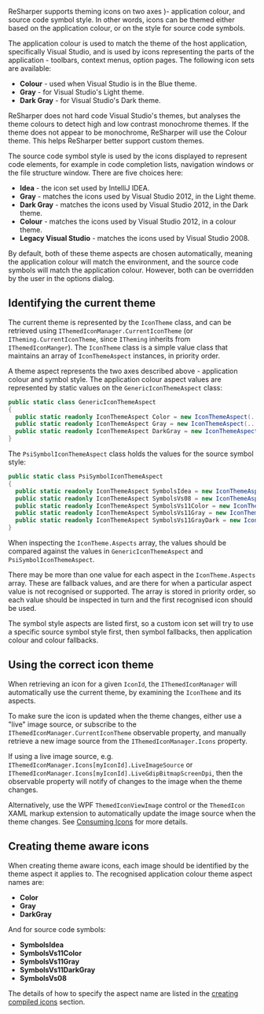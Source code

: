[//]: # (title: Themed Icons)

ReSharper supports theming icons on two axes )- application colour, and source code symbol style. In other words, icons can be themed either based on the application colour, or on the style for source code symbols.

The application colour is used to match the theme of the host application, specifically Visual Studio, and is used by icons representing the parts of the application - toolbars, context menus, option pages. The following icon sets are available:

* **Colour** - used when Visual Studio is in the Blue theme.
* **Gray** - for Visual Studio's Light theme.
* **Dark Gray** - for Visual Studio's Dark theme.

ReSharper does not hard code Visual Studio's themes, but analyses the theme colours to detect high and low contrast monochrome themes. If the theme does not appear to be monochrome, ReSharper will use the Colour theme. This helps ReSharper better support custom themes.

The source code symbol style is used by the icons displayed to represent code elements, for example in code completion lists, navigation windows or the file structure window. There are five choices here:

* **Idea** - the icon set used by IntelliJ IDEA.
* **Gray** - matches the icons used by Visual Studio 2012, in the Light theme.
* **Dark Gray** - matches the icons used by Visual Studio 2012, in the Dark theme.
* **Colour** - matches the icons used by Visual Studio 2012, in a colour theme.
* **Legacy Visual Studio** - matches the icons used by Visual Studio 2008.

By default, both of these theme aspects are chosen automatically, meaning the application colour will match the environment, and the source code symbols will match the application colour. However, both can be overridden by the user in the options dialog.

## Identifying the current theme

The current theme is represented by the `IconTheme` class, and can be retrieved using `IThemedIconManager.CurrentIconTheme` (or `ITheming.CurrentIconTheme`, since `ITheming` inherits from `IThemedIconManger`). The `IconTheme` class is a simple value class that maintains an array of `IconThemeAspect` instances, in priority order.

A theme aspect represents the two axes described above - application colour and symbol style. The application colour aspect values are represented by static values on the `GenericIconThemeAspect` class:

```csharp
public static class GenericIconThemeAspect
{
  public static readonly IconThemeAspect Color = new IconThemeAspect(...);
  public static readonly IconThemeAspect Gray = new IconThemeAspect(...);
  public static readonly IconThemeAspect DarkGray = new IconThemeAspect(...);
}
```

The `PsiSymbolIconThemeAspect` class holds the values for the source symbol style:

```csharp
public static class PsiSymbolIconThemeAspect
{
  public static readonly IconThemeAspect SymbolsIdea = new IconThemeAspect(...);
  public static readonly IconThemeAspect SymbolsVs08 = new IconThemeAspect(...);
  public static readonly IconThemeAspect SymbolsVs11Color = new IconThemeAspect(...);
  public static readonly IconThemeAspect SymbolsVs11Gray = new IconThemeAspect(...);
  public static readonly IconThemeAspect SymbolsVs11GrayDark = new IconThemeAspect(...);
}
```

When inspecting the `IconTheme.Aspects` array, the values should be compared against the values in `GenericIconThemeAspect` and `PsiSymbolIconThemeAspect`.

There may be more than one value for each aspect in the `IconTheme.Aspects` array. These are fallback values, and are there for when a particular aspect value is not recognised or supported. The array is stored in priority order, so each value should be inspected in turn and the first recognised icon should be used.

The symbol style aspects are listed first, so a custom icon set will try to use a specific source symbol style first, then symbol fallbacks, then application colour and colour fallbacks.

## Using the correct icon theme

When retrieving an icon for a given `IconId`, the `IThemedIconManager` will automatically use the current theme, by examining the `IconTheme` and its aspects.

To make sure the icon is updated when the theme changes, either use a "live" image source, or subscribe to the `IThemedIconManager.CurrentIconTheme` observable property, and manually retrieve a new image source from the `IThemedIconManager.Icons` property.

If using a live image source, e.g. `IThemedIconManager.Icons[myIconId].LiveImageSource` or `IThemedIconManager.Icons[myIconId].LiveGdipBitmapScreenDpi`, then the observable property will notify of changes to the image when the theme changes.

Alternatively, use the WPF `ThemedIconViewImage` control or the `ThemedIcon` XAML markup extension to automatically update the image source when the theme changes. See [Consuming Icons](ConsumingIcons.md) for more details.

## Creating theme aware icons

When creating theme aware icons, each image should be identified by the theme aspect it applies to. The recognised application colour theme aspect names are:

* **Color**
* **Gray**
* **DarkGray**

And for source code symbols:

* **SymbolsIdea**
* **SymbolsVs11Color**
* **SymbolsVs11Gray**
* **SymbolsVs11DarkGray**
* **SymbolsVs08**

The details of how to specify the aspect name are listed in the [creating compiled icons](CreatingCompiledIcons.md) section.
